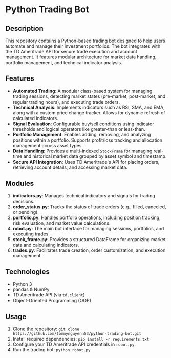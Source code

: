 # Python Trading Bot

## Description
This repository contains a Python-based trading bot designed to help users automate and manage their investment portfolios. The bot integrates with the TD Ameritrade API for secure trade execution and account management. It features modular architecture for market data handling, portfolio management, and technical indicator analysis.

## Features
- **Automated Trading**: A modular class-based system for managing trading sessions, detecting market states (pre-market, post-market, and regular trading hours), and executing trade orders.
- **Technical Analysis**: Implements indicators such as RSI, SMA, and EMA, along with a custom price change tracker. Allows for dynamic refresh of calculated indicators.
- **Signal Evaluation**: Configurable buy/sell conditions using indicator thresholds and logical operators like greater-than or less-than.
- **Portfolio Management**: Enables adding, removing, and analyzing positions within a portfolio. Supports profit/loss tracking and allocation management across asset types.
- **Data Handling**: Provides a multi-indexed `StockFrame` for managing real-time and historical market data grouped by asset symbol and timestamp.
- **Secure API Integration**: Uses TD Ameritrade's API for placing orders, retrieving account details, and accessing market data.

## Modules
1. **indicators.py**: Manages technical indicators and signals for trading decisions.
2. **order_status.py**: Tracks the status of trade orders (e.g., filled, canceled, or pending).
3. **portfolio.py**: Handles portfolio operations, including position tracking, risk evaluation, and market value calculations.
4. **robot.py**: The main bot interface for managing sessions, portfolios, and executing trades.
5. **stock_frame.py**: Provides a structured DataFrame for organizing market data and calculating indicators.
6. **trades.py**: Facilitates trade creation, order customization, and execution management.

## Technologies
- Python 3
- pandas & NumPy
- TD Ameritrade API (via `td.client`)
- Object-Oriented Programming (OOP)

## Usage
1. Clone the repository: `git clone https://github.com/tommynguyenn53/python-trading-bot.git`
2. Install required dependencies: `pip install -r requirements.txt`
3. Configure your TD Ameritrade API credentials in `robot.py`.
4. Run the trading bot: `python robot.py`

